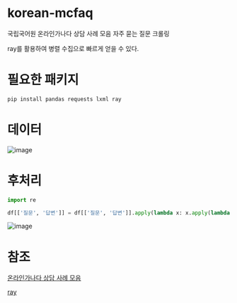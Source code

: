 # korean-mcfaq
국립국어원 온라인가나다 상담 사례 모음 자주 묻는 질문 크롤링

ray를 활용하여 병렬 수집으로 빠르게 얻을 수 있다.

# 필요한 패키지

```python
pip install pandas requests lxml ray
```

# 데이터

![image](https://github.com/HaloKim/korean-mcfaq/assets/44603549/1823cfab-2cd9-4c1c-9451-befb40b8ee34)

# 후처리

```python
import re

df[['질문', '답변']] = df[['질문', '답변']].apply(lambda x: x.apply(lambda y: re.sub('\n|\t|\r', '', y).strip()))
```

![image](https://github.com/HaloKim/korean-mcfaq/assets/44603549/87d97b05-97b7-4a50-ab95-335f533428cf)


# 참조

[온라인가나다 상담 사례 모음](https://korean.go.kr/front/mcfaq/mcfaqList.do?mn_id=217)

[ray](https://www.ray.io/)
